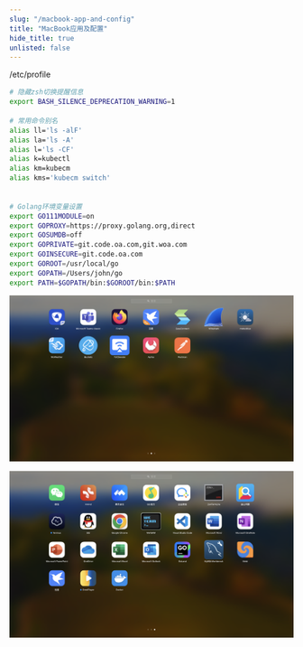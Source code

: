 ```yaml
---
slug: "/macbook-app-and-config"
title: "MacBook应用及配置"
hide_title: true
unlisted: false
---
```


/etc/profile

```bash
# 隐藏zsh切换提醒信息
export BASH_SILENCE_DEPRECATION_WARNING=1

# 常用命令别名
alias ll='ls -alF'
alias la='ls -A'
alias l='ls -CF'
alias k=kubectl
alias km=kubecm
alias kms='kubecm switch'


# Golang环境变量设置
export GO111MODULE=on
export GOPROXY=https://proxy.golang.org,direct
export GOSUMDB=off
export GOPRIVATE=git.code.oa.com,git.woa.com
export GOINSECURE=git.code.oa.com
export GOROOT=/usr/local/go
export GOPATH=/Users/john/go
export PATH=$GOPATH/bin:$GOROOT/bin:$PATH
```

![](/attachments/image-2024-8-19_14-12-56.png)

![](/attachments/image-2024-8-19_14-13-9.png)